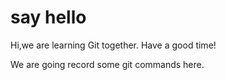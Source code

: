 # say hello
Hi,we are learning Git together.
Have a good time!

We are going record some git commands here.

